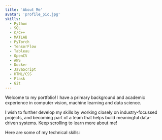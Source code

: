 ```yaml
---
title: 'About Me'
avatar: 'profile_pic.jpg'
skills:
  - Python
  - SQL
  - C/C++
  - MATLAB
  - PyTorch
  - TensorFlow
  - Tableau
  - OpenCV
  - AWS
  - Docker
  - JavaScript
  - HTML/CSS
  - Flask
  - Git
---
```


<!-- Hello! Interestingly, I got introduced to programming in my freshman year at [Birla Institute Of Technology,  Mesra](https://www.bitmesra.ac.in/) where I completed my Bachelors in Computer Science and Engineering (2016-2020) with [86.3% aggregate](https://drive.google.com/file/d/1G4UBPBP0mvWZLRdkF_EcpmKKGp7_OA8U/view?usp=sharing).

I'm currently working as a developer for **Bell Canada** in the Amdocs Digital Delivery unit. My responsibilty includes Java/Spring based microservices development & testing. 

I'm also an [Innovation Agent](https://drive.google.com/file/d/117KS9QnDrcg7dllcAzGz_b7qQPgR3pGs/view?usp=sharing) fostering the culture of creativity and innovation at Amdocs, India.

I have been awarded as Winner in [Innovation Nugget](https://drive.google.com/file/d/1PzTZkXlQV9ldZxqmBbbO94uIqrhSwvcq/view?usp=sharing), Creativity Jam, [Design Thinking Hackathon](https://drive.google.com/file/d/1hXCATvKwzHCvctHtElsqFg5YIqabz22O/view?usp=sharing) and Runners-Up in [Project ICE Fair](https://drive.google.com/file/d/1exB19OoQ5dzU2mg4qbdkNutA25TGBWV3/view?usp=sharing) by Amdocs.

Here is a list of the technologies that I'm familiar with! -->

Welcome to my portfolio! I have a primary background and academic experience in computer vision, machine learning and data science.

I wish to further develop my skills by working closely on industry-focussed projects, and becoming part of a team that helps build meaningful data-driven systems. Keep scrolling to learn more about me!

<!-- and the one thing where even state-of-the-art models fail essentially boils down to is data. Without clean data, there is simply no learning, and I'm trying to focus more on data pre-processing techniques on one hand while also working closely with ML/DL algorithms as part of my research at Virginia Tech.  -->

Here are some of my technical skills: